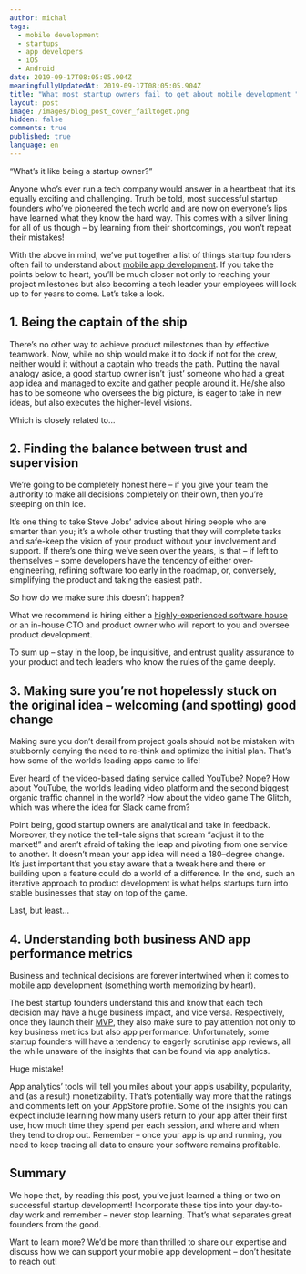 ```yaml
---
author: michal
tags:
  - mobile development
  - startups
  - app developers
  - iOS
  - Android
date: 2019-09-17T08:05:05.904Z
meaningfullyUpdatedAt: 2019-09-17T08:05:05.904Z
title: "What most startup owners fail to get about mobile development "
layout: post
image: /images/blog_post_cover_failtoget.png
hidden: false
comments: true
published: true
language: en
---
```

“What’s it like being a startup owner?”

Anyone who’s ever run a tech company would answer in a heartbeat that it’s equally exciting and challenging. Truth be told, most successful startup founders who’ve pioneered the tech world and are now on everyone’s lips have learned what they know the hard way. This comes with a silver lining for all of us though – by learning from their shortcomings, you won’t repeat their mistakes!

With the above in mind, we’ve put together a list of things startup founders often fail to understand about [mobile app development](/our-areas/mobile-app-development). If you take the points below to heart, you’ll be much closer not only to reaching your project milestones but also becoming a tech leader your employees will look up to for years to come. Let’s take a look.

## 1. Being the captain of the ship

There’s no other way to achieve product milestones than by effective teamwork. Now, while no ship would make it to dock if not for the crew, neither would it without a captain who treads the path. Putting the naval analogy aside, a good startup owner isn’t ‘just’ someone who had a great app idea and managed to excite and gather people around it.
He/she also has to be someone who oversees the big picture, is eager to take in new ideas, but also executes the higher-level visions. 

Which is closely related to...

## 2. Finding the balance between trust and supervision

We’re going to be completely honest here – if you give your team the authority to make all decisions completely on their own, then you’re steeping on thin ice.

It’s one thing to take Steve Jobs’ advice about hiring people who are smarter than you; it’s a whole other trusting that they will complete tasks and safe-keep the vision of your product without your involvement and support. If there’s one thing we’ve seen over the years, is that – if left to themselves – some developers have the tendency of either over-engineering, refining software too early in the roadmap, or, conversely, simplifying the product and taking the easiest path.

So how do we make sure this doesn’t happen?

What we recommend is hiring either a [highly-experienced software house](/) or an in-house CTO and product owner who will report to you and oversee product development.

To sum up – stay in the loop, be inquisitive, and entrust quality assurance to your product and tech leaders who know the rules of the game deeply.

## 3. Making sure you’re not hopelessly stuck on the original idea – welcoming (and spotting) good change

Making sure you don’t derail from project goals should not be mistaken with stubbornly denying the need to re-think and optimize the initial plan. That’s how some of the world’s leading apps came to life!

Ever heard of the video-based dating service called [YouTube](https://www.entrepreneur.com/article/308975)? Nope? How about YouTube, the world’s leading video platform and the second biggest organic traffic channel in the world? How about the video game The Glitch, which was where the idea for Slack came from?

Point being, good startup owners are analytical and take in feedback. Moreover, they notice the tell-tale signs that scream “adjust it to the market!” and aren’t afraid of taking the leap and pivoting from one service to another. It doesn’t mean your app idea will need a 180–degree change. It’s just important that you stay aware that a tweak here and there or building upon a feature could do a world of a difference.
In the end, such an iterative approach to product development is what helps startups turn into stable businesses that stay on top of the game.

Last, but least...

## 4. Understanding both business AND app performance metrics

Business and technical decisions are forever intertwined when it comes to mobile app development (something worth memorizing by heart).

The best startup founders understand this and know that each tech decision may have a huge business impact, and vice versa. Respectively, once they launch their [MVP](/our-areas/mvp-development), they also make sure to pay attention not only to key business metrics but also app performance. Unfortunately, some startup founders will have a tendency to eagerly scrutinise app reviews, all the while unaware of the insights that can be found via app analytics.

Huge mistake!

App analytics’ tools will tell you miles about your app’s usability, popularity, and (as a result) monetizability. That’s potentially way more that the ratings and comments left on your AppStore profile. Some of the insights you can expect include learning how many users return to your app after their first use, how much time they spend per each session, and where and when they tend to drop out. Remember – once your app is up and running, you need to keep tracing all data to ensure your software remains profitable.

## Summary

We hope that, by reading this post, you’ve just learned a thing or two on successful startup development! Incorporate these tips into your day-to-day work and remember – never stop learning. That’s what separates great founders from the good.

Want to learn more? We’d be more than thrilled to share our expertise and discuss how we can support your mobile app development – don’t hesitate to reach out!
